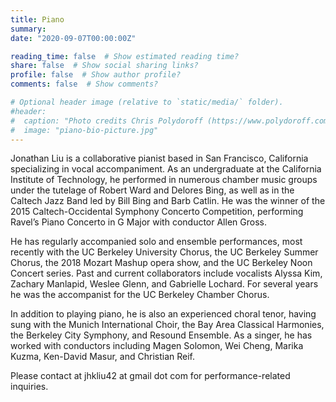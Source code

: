 ```yaml
---
title: Piano
summary:
date: "2020-09-07T00:00:00Z"

reading_time: false  # Show estimated reading time?
share: false  # Show social sharing links?
profile: false  # Show author profile?
comments: false  # Show comments?

# Optional header image (relative to `static/media/` folder).
#header:
#  caption: "Photo credits Chris Polydoroff (https://www.polydoroff.com/)"
#  image: "piano-bio-picture.jpg"
---
```


Jonathan Liu is a collaborative pianist based in San Francisco, California specializing in vocal accompaniment. As an undergraduate at the California Institute of Technology, he performed in numerous chamber music groups under the tutelage of Robert Ward and Delores Bing, as well as in the Caltech Jazz Band led by Bill Bing and Barb Catlin. He was the winner of the 2015 Caltech-Occidental Symphony Concerto Competition, performing Ravel’s Piano Concerto in G Major with conductor Allen Gross.

He has regularly accompanied solo and ensemble performances, most recently with the UC Berkeley University Chorus, the UC Berkeley Summer Chorus, the 2018 Mozart Mashup opera show, and the UC Berkeley Noon Concert series. Past and current collaborators include vocalists Alyssa Kim, Zachary Manlapid, Weslee Glenn, and Gabrielle Lochard. For several years he was the accompanist for the UC Berkeley Chamber Chorus.

In addition to playing piano, he is also an experienced choral tenor, having sung with the Munich International Choir, the Bay Area Classical Harmonies, the Berkeley City Symphony, and Resound Ensemble. As a singer, he has worked with conductors including Magen Solomon, Wei Cheng, Marika Kuzma, Ken-David Masur, and Christian Reif.

Please contact at jhkliu42 at gmail dot com for performance-related inquiries.
